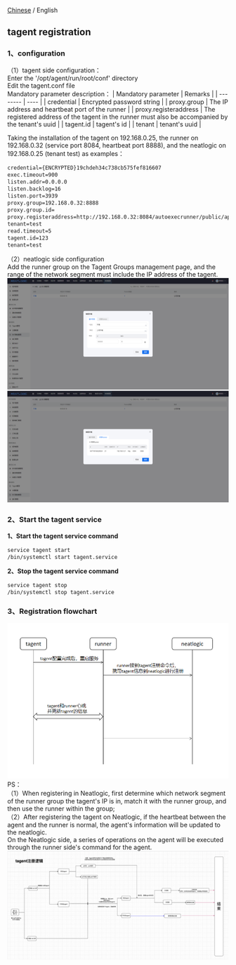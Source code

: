 [Chinese](README.md) / English

## tagent registration

### 1、configuration
（1）tagent side configuration：<br>
Enter the '/opt/agent/run/root/conf' directory<br>
Edit the tagent.conf file<br>
Mandatory parameter description：
|  Mandatory parameter  |  Remarks  |
|  --------  |  ----  |
|  credential  |  Encrypted password string  |
|  proxy.group  |  The IP address and heartbeat port of the runner  |
|  proxy.registeraddress  |  The registered address of the tagent in the runner must also be accompanied by the tenant's uuid  |
|  tagent.id  |  tagent's id  |
|  tenant  |  tenant's uuid  |

Taking the installation of the tagent on 192.168.0.25, the runner on 192.168.0.32 (service port 8084, heartbeat port 8888), and the neatlogic on 192.168.0.25 (tenant test) as examples：
```
credential={ENCRYPTED}19chdeh34c738cb575fef816607
exec.timeout=900
listen.addr=0.0.0.0
listen.backlog=16
listen.port=3939
proxy.group=192.168.0.32:8888
proxy.group.id=
proxy.registeraddress=http://192.168.0.32:8084/autoexecrunner/public/api/rest/tagent/register?tenant=test
read.timeout=5
tagent.id=123
tenant=test
```
（2）neatlogic side configuration<br>
Add the runner group on the Tagent Groups management page, and the range of the network segment must include the IP address of the tagent.
![img.png](README_IMAGES/img.png)
![img.png](README_IMAGES/img1.png)

### 2、Start the tagent service

**1、Start the tagent service command**
```
service tagent start
/bin/systemctl start tagent.service
```
**2、Stop the tagent service command**
```
service tagent stop
/bin/systemctl stop tagent.service 
```
### 3、Registration flowchart

![img.png](README_IMAGES/img2.png)
PS：<br>
（1）When registering in Neatlogic, first determine which network segment of the runner group the tagent's IP is in, match it with the runner group, and then use the runner within the group;<br>
（2）After registering the tagent on Neatlogic, if the heartbeat between the agent and the runner is normal, the agent's information will be updated to the neatlogic.<br>
On the Neatlogic side, a series of operations on the agent will be executed through the runner side's command for the agent.
![img.png](README_IMAGES/img3.png)